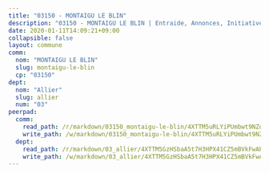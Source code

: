 ```yaml
---
title: "03150 - MONTAIGU LE BLIN"
description: "03150 - MONTAIGU LE BLIN | Entraide, Annonces, Initiatives"
date: 2020-01-11T14:09:21+09:00
collapsible: false
layout: commune
comm:
  nom: "MONTAIGU LE BLIN"
  slug: montaigu-le-blin
  cp: "03150"
dept:
  nom: "Allier"
  slug: allier
  num: "03"
peerpad:
  comm:
    read_path: /r/markdown/03150_montaigu-le-blin/4XTTM5uRLYiPUmbwt9NZqggidMRYfbs41FEHS3F9Co6keF8Ux
    write_path: /w/markdown/03150_montaigu-le-blin/4XTTM5uRLYiPUmbwt9NZqggidMRYfbs41FEHS3F9Co6keF8Ux-K3TgU2JmRCazyFwr7bw66FWi5ErJo15Nz2RwK74zhiLUmQkCKVxqfcmhy2RiMCstzZWNpLPu5yEsKZEXfg34ZYss7w7qFAQFH882i2w33PtPZ4JYkgXDWtQAejpKB5p7dkz6mbex
  dept:
    read_path: /r/markdown/03_allier/4XTTM5GzHSbaA5t7H3HPX41CZ5mBVkFwAP4hDd5RoBY2JsEAy
    write_path: /w/markdown/03_allier/4XTTM5GzHSbaA5t7H3HPX41CZ5mBVkFwAP4hDd5RoBY2JsEAy-K3TgTfK63S9nh1XDKRdQM5CC7MJ5PWSrKVUCPKbSrFQ3cakeCH8tQGdUR9DTAz4uGC38FSNg947MKdwTpPPt11GSCbnkNPZdBTNtwdL7kw34FMS1ADZJRkGgd1Xx6qPUaEUtuBP3
---
```


